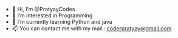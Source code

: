 - 👋 Hi, I’m @PratyayCodes
- 👀 I’m interested in Programming 
- 🌱 I’m currently learning Python and java
- 📫 You can contact me with my mail : coderpratyay@gmail.com
